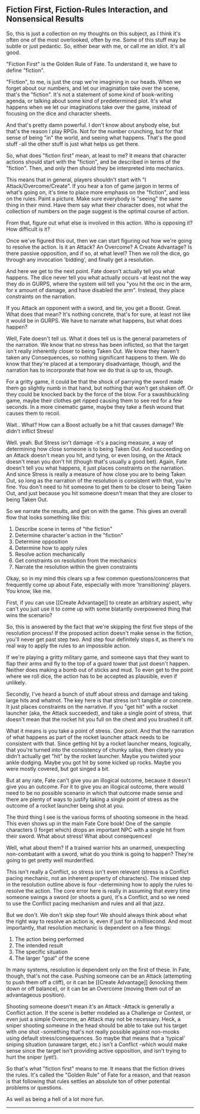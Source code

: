 ## Fiction First, Fiction-Rules Interaction, and Nonsensical Results

So, this is just a collection on my thoughts on this subject, as I think it's often one of the most overlooked, often by me. Some of this stuff may be subtle or just pedantic. So, either bear with me, or call me an idiot. It's all good.

"Fiction First" is the Golden Rule of Fate. To understand it, we have to define "fiction".

"Fiction", to me, is just the crap we're imagining in our heads. When we forget about our numbers, and let our imagination take over the scene, that's the "fiction". It's not a statement of some kind of book-writing agenda, or talking about some kind of predetermined plot. It's what happens when we let our imaginations take over the game, instead of focusing on the dice and character sheets.

And that's pretty damn powerful. I don't know about anybody else, but that's the reason I play RPGs. Not for the number crunching, but for that sense of being "in" the world, and seeing what happens. That's the good stuff -all the other stuff is just what helps us get there.

So, what does "fiction first" mean, at least to me? It means that character actions should start with the "fiction", and be described in terms of the "fiction". Then, and only then should they be interpreted into mechanics.

This means that in general, players shouldn't start with "I Attack/Overcome/Create". If you hear a ton of game jargon in terms of what's going on, it's time to place more emphasis on the "fiction", and less on the rules. Paint a picture. Make sure everybody is "seeing" the same thing in their mind. Have them say what their character does, not what the collection of numbers on the page suggest is the optimal course of action.

From that, figure out what else is involved in this action. Who is opposing it? How difficult is it?

Once we've figured this out, then we can start figuring out how we're going to resolve the action. Is it an Attack? An Overcome? A Create Advantage? Is there passive opposition, and if so, at what level? Then we roll the dice, go through any invocation 'bidding', and finally get a resolution.

And here we get to the next point. Fate doesn't actually tell you what happens. The dice never tell you what actually occurs -at least not the way they do in GURPS, where the system will tell you "you hit the orc in the arm, for x amount of damage, and have disabled the arm". Instead, they place constraints on the narration.

If you Attack an opponent with a sword, and tie, you get a Boost. Great. What does that mean? It's nothing concrete, that's for sure, at least not like it would be in GURPS. We have to narrate what happens, but what does happen?

Well, Fate doesn't tell us. What it does tell us is the general parameters of the narration. We know that no stress has been inflicted, so that the target isn't really inherently closer to being Taken Out. We know they haven't taken any Consequences, so nothing significant happens to them. We do know that they're placed at a temporary disadvantage, though, and the narration has to incorporate that how we do that is up to us, though.

For a gritty game, it could be that the shock of parrying the sword made them go slightly numb in that hand, but nothing that won't get shaken off. Or they could be knocked back by the force of the blow. For a swashbuckling game, maybe their clothes get ripped causing them to see red for a few seconds. In a more cinematic game, maybe they take a flesh wound that causes them to recoil.

Wait.. What? How can a Boost actually be a hit that causes damage? We didn't inflict Stress!

Well. yeah. But Stress isn't damage -it's a pacing measure, a way of determining how close someone is to being Taken Out. And succeeding on an Attack doesn't mean you hit, and tying, or even losing, on the Attack doesn't mean you don't hit (though that's usually a good bet). Again, Fate doesn't tell you what happens, it just places constraints on the narration. And since Stress is really a measure of how close you are to being Taken Out, so long as the narration of the resolution is consistent with that, you're fine. You don't need to hit someone to get them to be closer to being Taken Out, and just because you hit someone doesn't mean that they are closer to being Taken Out.

So we narrate the results, and get on with the game. This gives an overall flow that looks something like this:

1. Describe scene in terms of "the fiction"
2. Determine character's action in the "fiction"
3. Determine opposition
4. Determine how to apply rules
5. Resolve action mechanically
6. Get constraints on resolution from the mechanics
7. Narrate the resolution within the given constraints

Okay, so in my mind this clears up a few common questions/concerns that frequently come up about Fate, especially with more 'transitioning' players. You know, like me.

First, if you can use [[Create Advantage]] to create an arbitrary aspect, why can't you just use it to come up with some blatantly overpowered thing that wins the scenario?

So, this is answered by the fact that we're skipping the first five steps of the resolution process! If the proposed action doesn't make sense in the fiction, you'll never get past step two. And step four definitely stops it, as there's no real way to apply the rules to an impossible action.

If we're playing a gritty military game, and someone says that they want to flap their arms and fly to the top of a guard tower that just doesn't happen. Neither does making a bomb out of sticks and mud. To even get to the point where we roll dice, the action has to be accepted as plausible, even if unlikely.

Secondly, I've heard a bunch of stuff about stress and damage and taking large hits and whatnot. The key here is that stress isn't tangible or concrete. It just places constraints on the narrative. If you "get hit" with a rocket launcher (aka, the Attack succeeded), and take a single point of stress, that doesn't mean that the rocket hit you full on the chest and you brushed it off.

What it means is you take a point of stress. One point. And that the narration of what happens as part of the rocket launcher attack needs to be consistent with that. Since getting hit by a rocket launcher means, logically, that you're turned into the consistency of chunky salsa, then clearly you didn't actually get "hit" by the rocket launcher. Maybe you twisted your ankle dodging. Maybe you got hit by some kicked up rocks. Maybe you were mostly covered, but got singed a bit.

But at any rate, Fate can't give you an illogical outcome, because it doesn't give you an outcome. For it to give you an illogical outcome, there would need to be no possible scenario in which that outcome made sense and there are plenty of ways to justify taking a single point of stress as the outcome of a rocket launcher being shot at you.

The third thing I see is the various forms of shooting someone in the head. This even shows up in the main Fate Core book! One of the sample characters (I forget which) drops an important NPC with a single hit from their sword. What about stress! What about consequences!

Well, what about them? If a trained warrior hits an unarmed, unexpecting non-combatant with a sword, what do you think is going to happen? They're going to get pretty well murderified.

This isn't really a Conflict, so stress isn't even relevant (stress is a Conflict pacing mechanic, not an inherent property of characters). The missed step in the resolution outline above is four -determining how to apply the rules to resolve the action. The core error here is really in assuming that every time someone swings a sword (or shoots a gun), it's a Conflict, and so we need to use the Conflict pacing mechanism and rules and all that jazz.

But we don't. We don't skip step four! We should always think about what the right way to resolve an action is, even if just for a millisecond. And most importantly, that resolution mechanic is dependent on a few things:

1. The action being performed
2. The intended result
3. The specific situation
4. The larger "goal" of the scene

In many systems, resolution is dependent only on the first of these. In Fate, though, that's not the case. Pushing someone can be an Attack (attempting to push them off a cliff), or it can be [[Create Advantage]] (knocking them down or off balance), or it can be an Overcome (moving them out of an advantageous position).

Shooting someone doesn't mean it's an Attack -Attack is generally a Conflict action. If the scene is better modeled as a Challenge or Contest, or even just a simple Overcome, an Attack may not be necessary. Heck, a sniper shooting someone in the head should be able to take out his target with one shot -something that's not really possible against non-mooks using default stress/consequences. So maybe that means that a 'typical' sniping situation (unaware target, etc.) isn't a Conflict -which would make sense since the target isn't providing active opposition, and isn't trying to hurt the sniper (yet!).

So that's what "fiction first" means to me. It means that the fiction drives the rules. It's called the "Golden Rule" of Fate for a reason, and that reason is that following that rules settles an absolute ton of other potential problems or questions.

As well as being a hell of a lot more fun.

---